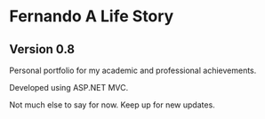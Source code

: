 # Fernando A Life Story
## Version 0.8

Personal portfolio for my academic and professional achievements. 

Developed using ASP.NET MVC.

Not much else to say for now.
Keep up for new updates.